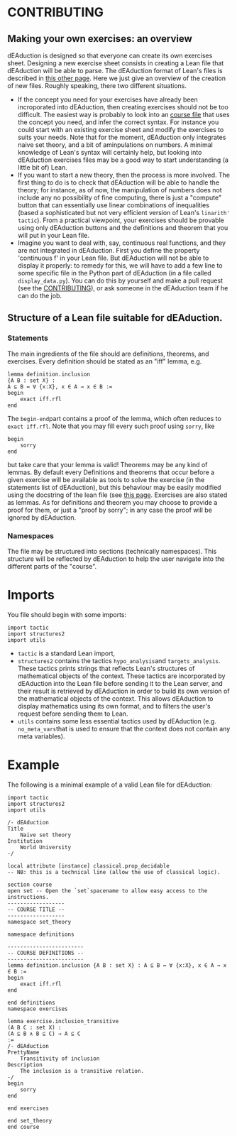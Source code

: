# CONTRIBUTING

## Making your own exercises: an overview
dEAduction is designed so that everyone can create its own exercises sheet. Designing a new exercise sheet consists in creating a Lean file
that dEAduction will be able to parse. The dEAduction format of Lean's files is described in [this other page](https://github.com/dEAduction/dEAduction/wiki/d%E2%88%83%E2%88%80duction-format-for-Lean-files).
Here we just give an overview of the creation of new files. Roughly speaking, there two different situations. 
* If the concept you need for your exercises have already been incroporated into dEAduction, then creating exercises should not be too difficult.
The easiest way is probably to look into an [course file](src/exercises) that uses the concept you need, and infer the correct syntax.
For instance you could start with an existing exercise sheet and modify the exercises to suits your needs.
Note that for the moment, dEAduction only integrates naive set theory, and a bit of aminpulations on numbers.
A minimal knowledge of Lean's syntax will certainly help,
but looking into dEAduction exercises files may be a good way to start understanding (a little bit of) Lean.
* If you want to start a new theory, then the process is more involved.
The first thing to do is to check that dEAduction will be able to handle the theory; 
for instance, as of now, the manipulation of numbers does not include any no possibility of fine computing, there is just a "compute" button that can essentially
use linear combinations of inequalities (based a sophisticated but not very efficient version of Lean's `linarith' tactic`).
From a practical viewpoint, your exercises should be provable using only dEAduction buttons and the definitions and theorem that you will put in your Lean file.
* Imagine you want to deal with, say, continuous real functions, and they are not integrated in dEAduction.
First you define the property 'continuous f' in your Lean file. But dEAduction will not be able to display it properly: to remedy for this,
we will have to add a few line to some specific file in the Python part of dEAduction (in a file called `display_data.py`).
You can do this by yourself and make a pull request (see the [CONTRIBUTING](https://github.com/dEAduction/dEAduction/blob/master/CONTRIBUTING.md)),
or ask someone in the dEAduction team if he can do the job.

## Structure of a Lean file suitable for dEAduction.
### Statements
The main ingredients of the file should are definitions, theorems, and exercises.
Every definition should be stated as an "iff" lemma, e.g.
```
lemma definition.inclusion
{A B : set X} :
A ⊆ B ↔ ∀ {x:X}, x ∈ A → x ∈ B :=
begin
    exact iff.rfl
end
```
The `begin-end`part contains a proof of the lemma, which often reduces to `exact iff.rfl`. Note that you may fill every such proof using `sorry`, like
```
begin
    sorry
end
```
but take care that your lemma is valid!
Theorems may be any kind of lemmas.
By default every Definitions and theorems that occur before a given exercise will be available as tools to solve the exercise
(in the statements list of dEAduction),
but this behaviour may be easily modified using the docstring of the lean file (see [this page](https://github.com/dEAduction/dEAduction/wiki/d%E2%88%83%E2%88%80duction-format-for-Lean-files).
Exercises are also stated as lemmas. As for definitions and theorem you may choose to provide a proof for them, or just a "proof by sorry";
in any case the proof will be ignored by dEAduction.

### Namespaces
The file may be structured into sections (technically namespaces).
This structure will be reflected by dEAduction to help the user navigate into the different parts of the "course".

# Imports
You file should begin with some imports:
```
import tactic
import structures2
import utils
```
* `tactic` is a standard Lean import,
* `structures2` contains the tactics `hypo_analysis`and `targets_analysis`. These tactics prints strings that reflects Lean's structures
of mathematical objects of the context. These tactics are incorporated by dEAduction into the Lean file before sending it to the Lean server,
and their result is retrieved by dEAduction in order to build its own version of the mathematical objects of the context.
This allows dEAduction to display mathematics using its own format, and to filters the user's request before sending them to Lean.
* `utils` contains some less essential tactics used by dEAduction (e.g. `no_meta_vars`that is used to ensure that the context does not contain any meta variables).

# Example
The following is a minimal example of a valid Lean file for dEAduction:
```
import tactic
import structures2
import utils

/- dEAduction
Title
    Naive set theory
Institution
    World University
-/

local attribute [instance] classical.prop_decidable
-- NB: this is a technical line (allow the use of classical logic).

section course
open set -- Open the `set`spacename to allow easy access to the instructions.
------------------
-- COURSE TITLE --
------------------
namespace set_theory

namespace definitions

------------------------
-- COURSE DEFINITIONS --
------------------------
lemma definition.inclusion {A B : set X} : A ⊆ B ↔ ∀ {x:X}, x ∈ A → x ∈ B :=
begin
    exact iff.rfl
end

end definitions
namespace exercises

lemma exercise.inclusion_transitive
(A B C : set X) :
(A ⊆ B ∧ B ⊆ C) → A ⊆ C
:=
/- dEAduction
PrettyName
    Transitivity of inclusion
Description
    The inclusion is a transitive relation.
-/
begin
    sorry
end

end exercises

end set_theory
end course
